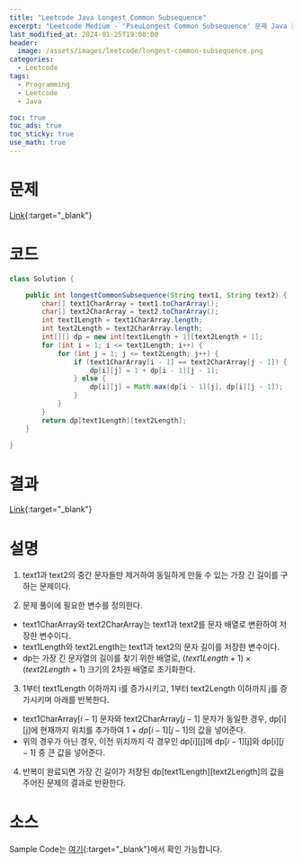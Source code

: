 ```yaml
---
title: "Leetcode Java Longest Common Subsequence"
excerpt: "Leetcode Medium - 'PseuLongest Common Subsequence' 문제 Java 풀이"
last_modified_at: 2024-01-25T19:00:00
header:
  image: /assets/images/leetcode/longest-common-subsequence.png
categories:
  - Leetcode
tags:
  - Programming
  - Leetcode
  - Java

toc: true
toc_ads: true
toc_sticky: true
use_math: true
---
```

# 문제
[Link](https://leetcode.com/problems/longest-common-subsequence){:target="_blank"}

# 코드
```java
class Solution {

	public int longestCommonSubsequence(String text1, String text2) {
		char[] text1CharArray = text1.toCharArray();
		char[] text2CharArray = text2.toCharArray();
		int text1Length = text1CharArray.length;
		int text2Length = text2CharArray.length;
		int[][] dp = new int[text1Length + 1][text2Length + 1];
		for (int i = 1; i <= text1Length; i++) {
			for (int j = 1; j <= text2Length; j++) {
				if (text1CharArray[i - 1] == text2CharArray[j - 1]) {
					dp[i][j] = 1 + dp[i - 1][j - 1];
				} else {
					dp[i][j] = Math.max(dp[i - 1][j], dp[i][j - 1]);
				}
			}
		}
		return dp[text1Length][text2Length];
	}

}
```

# 결과
[Link](https://leetcode.com/problems/longest-common-subsequence/submissions/1156390889/){:target="_blank"}

# 설명
1. text1과 text2의 중간 문자들만 제거하여 동일하게 만들 수 있는 가장 긴 길이를 구하는 문제이다.

2. 문제 풀이에 필요한 변수를 정의한다.
- text1CharArray와 text2CharArray는 text1과 text2를 문자 배열로 변환하여 저장한 변수이다.
- text1Length와 text2Length는 text1과 text2의 문자 길이를 저장한 변수이다.
- dp는 가장 긴 문자열의 길이를 찾기 위한 배열로, $(text1Length + 1) \times (text2Length + 1)$ 크기의 2차원 배열로 초기화한다.

3. 1부터 text1Length 이하까지 i를 증가시키고, 1부터 text2Length 이하까지 j를 증가시키며 아래를 반복한다.
- text1CharArray[$i - 1$] 문자와 text2CharArray[$j - 1$] 문자가 동일한 경우, dp[i][j]에 현재까지 위치를 추가하여 $1 + dp[i - 1][j - 1]$의 값을 넣어준다.
- 위의 경우가 아닌 경우, 이전 위치까지 각 경우인 dp[i][j]에 dp[$i - 1$][j]와 dp[i][$j - 1$] 중 큰 값을 넣어준다.

4. 반복이 완료되면 가장 긴 길이가 저장된 dp[text1Length][text2Length]의 값을 주어진 문제의 결과로 반환한다.

# 소스
Sample Code는 [여기](https://github.com/GracefulSoul/leetcode/blob/master/src/main/java/gracefulsoul/problems/LongestCommonSubsequence.java){:target="_blank"}에서 확인 가능합니다.